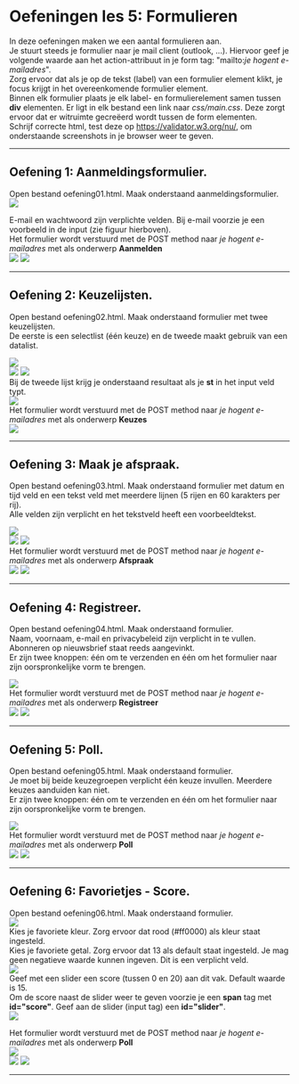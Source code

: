 # Oefeningen les 5: Formulieren

In deze oefeningen maken we een aantal formulieren aan.     
Je stuurt steeds je formulier naar je mail client (outlook, ...). Hiervoor geef je volgende waarde aan het action-attribuut in je form tag: "mailto:*je hogent e-mailadres*".           
Zorg ervoor dat als je op de tekst (label) van een formulier element klikt, je focus krijgt in het overeenkomende formulier element.             
Binnen elk formulier plaats je elk label- en formulierelement samen tussen **div** elementen. Er ligt in elk bestand een link naar *css/main.css*. Deze zorgt ervoor dat er witruimte gecreëerd wordt tussen de form elementen.         
Schrijf correcte html, test deze op https://validator.w3.org/nu/, om onderstaande screenshots in je browser weer te geven.

-----

## Oefening 1: Aanmeldingsformulier.

Open bestand oefening01.html. Maak onderstaand aanmeldingsformulier.       
![](images/11.png)       
   
E-mail en wachtwoord zijn verplichte velden. Bij e-mail voorzie je een voorbeeld in de input (zie figuur hierboven).   
Het formulier wordt verstuurd met de POST method naar *je hogent e-mailadres* met als onderwerp **Aanmelden**       
![](images/12.png)
![](images/13.png)

-----

## Oefening 2: Keuzelijsten.

Open bestand oefening02.html. Maak onderstaand formulier met twee keuzelijsten.    
De eerste is een selectlist (één keuze) en de tweede maakt gebruik van een datalist.

![](images/21.png)          
![](images/22.png)
![](images/23.png)       
Bij de tweede lijst krijg je onderstaand resultaat als je **st** in het input veld typt.     
![](images/24.png)      
Het formulier wordt verstuurd met de POST method naar *je hogent e-mailadres* met als onderwerp **Keuzes**  
![](images/25.png)
        

-----

## Oefening 3: Maak je afspraak.

Open bestand oefening03.html. Maak onderstaand formulier met datum en tijd veld en een tekst veld met meerdere lijnen (5 rijen en 60 karakters per rij).   
Alle velden zijn verplicht en het tekstveld heeft een voorbeeldtekst.    


![](images/31.png)          
![](images/32.png)
![](images/33.png)      
Het formulier wordt verstuurd met de POST method naar *je hogent e-mailadres* met als onderwerp **Afspraak**                       
![](images/34.png) 
![](images/35.png)
        

-----
## Oefening 4: Registreer.

Open bestand oefening04.html. Maak onderstaand formulier.   
Naam, voornaam, e-mail en privacybeleid zijn verplicht in te vullen.
Abonneren op nieuwsbrief staat reeds aangevinkt.          
Er zijn twee knoppen: één om te verzenden en één om het formulier naar zijn oorspronkelijke vorm te brengen.

![](images/41.png)            
Het formulier wordt verstuurd met de POST method naar *je hogent e-mailadres* met als onderwerp **Registreer**                       
![](images/42.png) 
![](images/43.png)
        

-----
## Oefening 5: Poll.

Open bestand oefening05.html. Maak onderstaand formulier.   
Je moet bij beide keuzegroepen verplicht één keuze invullen. Meerdere keuzes aanduiden kan niet.    
Er zijn twee knoppen: één om te verzenden en één om het formulier naar zijn oorspronkelijke vorm te brengen.

![](images/51.png)            
Het formulier wordt verstuurd met de POST method naar *je hogent e-mailadres* met als onderwerp **Poll**                       
![](images/52.png) 
![](images/53.png)
        

-----
## Oefening 6: Favorietjes - Score.

Open bestand oefening06.html. Maak onderstaand formulier.      
![](images/61.png)       
Kies je favoriete kleur. Zorg ervoor dat rood (#ff0000) als kleur staat ingesteld.      
Kies je favoriete getal. Zorg ervoor dat 13 als default staat ingesteld. Je mag geen negatieve waarde kunnen ingeven. Dit is een verplicht veld.     
![](images/62.png)      
Geef met een slider een score (tussen 0 en 20) aan dit vak. Default waarde is 15.       
Om de score naast de slider weer te geven voorzie je een **span** tag met **id="score"**. Geef aan de slider (input tag) een **id="slider"**.      
![](images/63.png)          

Het formulier wordt verstuurd met de POST method naar *je hogent e-mailadres* met als onderwerp **Poll**                       
![](images/64.png)         
![](images/65.png)
![](images/66.png)
        

-----